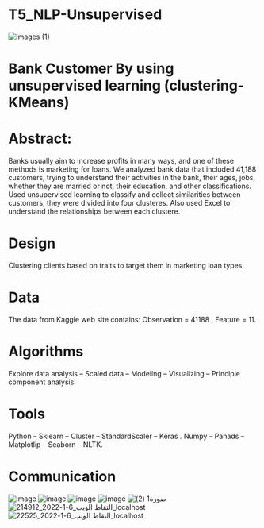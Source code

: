 # T5_NLP-Unsupervised

![images (1)](https://user-images.githubusercontent.com/47127790/148410074-2230eb62-64a3-41f1-a7ec-33396ad41092.jpg)

#                                                 Bank Customer By using unsupervised learning (clustering- KMeans)

# Abstract:
Banks usually aim to increase profits in many ways, and one of these methods is marketing for loans.
We analyzed bank data that included 41,188 customers, trying to understand their activities in the bank, their ages, jobs, whether they are married or not, their education, and other classifications.
Used unsupervised learning to classify and collect similarities between customers, they were divided into four clusteres. 
Also used Excel to understand the relationships between each clustere.

# Design
Clustering clients based on traits to target them in marketing loan types.
# Data
The data from Kaggle web site contains: Observation = 41188 , Feature = 11.
# Algorithms
Explore data analysis – Scaled data – Modeling – Visualizing – Principle component analysis.
# Tools
Python – Sklearn – Cluster – StandardScaler – Keras .
Numpy – Panads – Matplotlip – Seaborn – NLTK.
# Communication
![image](https://user-images.githubusercontent.com/47127790/148411868-4deee2bd-90fc-4ef6-9f2a-665b5e5c39fd.png)
![image](https://user-images.githubusercontent.com/47127790/148411935-4dc38e45-5aeb-455c-9cd7-dfb424f966fc.png)
![image](https://user-images.githubusercontent.com/47127790/148412013-06d929a1-5680-484f-afee-fd78e5e4cb79.png)
![image](https://user-images.githubusercontent.com/47127790/148412105-a59427b1-a342-482a-98bb-7ef76e6fc2a3.png)
![صورة1 (2)](https://user-images.githubusercontent.com/47127790/148413216-774cfbad-3162-4572-a134-8f84198f17e1.png)
![التقاط الويب_6-1-2022_214912_localhost](https://user-images.githubusercontent.com/47127790/148435104-3b9868ce-9c41-4c11-9574-0ea973be65e9.jpeg)
![التقاط الويب_6-1-2022_22525_localhost](https://user-images.githubusercontent.com/47127790/148439626-68785cce-623f-4efd-b023-137540dc664b.jpeg)
